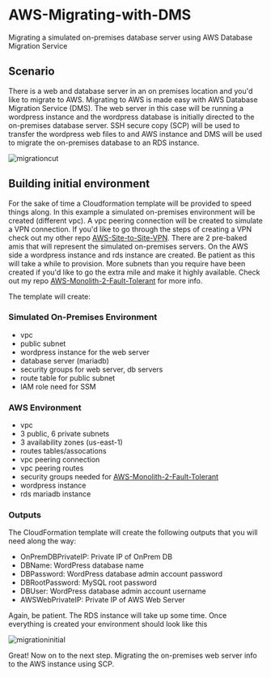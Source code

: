 # AWS-Migrating-with-DMS
Migrating a simulated on-premises database server using AWS Database Migration Service

## Scenario
There is a web and database server in an on premises location and you'd like to migrate to AWS. Migrating to AWS is made easy with AWS Database Migration Service (DMS). The web server in this case will be running a wordpress instance and the wordpress database is initially directed to the on-premises database server. SSH secure copy (SCP) will be used to transfer the wordpress web files to and AWS instance and DMS will be used to migrate the on-premises database to an RDS instance. 

![migrationcut](https://user-images.githubusercontent.com/62077185/126720100-359b9789-5010-4f52-ab4e-657ca6e92317.png)

## Building initial environment
For the sake of time a Cloudformation template will be provided to speed things along. In this example a simulated on-premises environment will be created (different vpc). A vpc peering connection will be created to simulate a VPN connection. If you'd like to go through the steps of creating a VPN check out my other repo [AWS-Site-to-Site-VPN](https://github.com/SConnolly1886/AWS-Site-to-Site-VPN). There are 2 pre-baked amis that will represent the simulated on-premises servers. On the AWS side a wordpress instance and rds instance are created. Be patient as this will take a while to provision. More subnets than you require have been created if you'd like to go the extra mile and make it highly available. Check out my repo [AWS-Monolith-2-Fault-Tolerant](https://github.com/SConnolly1886/AWS-Monolith-2-Fault-Tolerant) for more info.



The template will create:
### Simulated On-Premises Environment
- vpc
- public subnet
- wordpress instance for the web server
- database server (mariadb)
- security groups for web server, db servers 
- route table for public subnet
- IAM role need for SSM

### AWS Environment
- vpc
- 3 public, 6 private subnets
- 3 availability zones (us-east-1)
- routes tables/assocations 
- vpc peering connection
- vpc peering routes
- security groups needed for [AWS-Monolith-2-Fault-Tolerant](https://github.com/SConnolly1886/AWS-Monolith-2-Fault-Tolerant)
- wordpress instance
- rds mariadb instance

### Outputs
The CloudFormation template will create the following outputs that you will need along the way:
- OnPremDBPrivateIP: Private IP of OnPrem DB
- DBName: WordPress database name
- DBPassword: WordPress database admin account password
- DBRootPassword: MySQL root password
- DBUser: WordPress database admin account username
- AWSWebPrivateIP: Private IP of AWS Web Server

Again, be patient. The RDS instance will take up some time. Once everything is created your environment should look like this

![migrationinitial](https://user-images.githubusercontent.com/62077185/126720104-b0ac8bb4-f4c1-46ca-b8c5-ca04b2e9fd81.png)

Great! Now on to the next step. Migrating the on-premises web server info to the AWS instance using SCP. 
